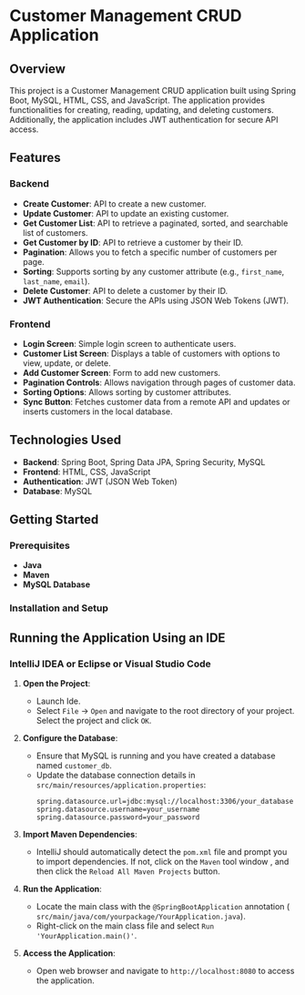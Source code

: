 # Customer Management CRUD Application

## Overview

This project is a Customer Management CRUD application built using Spring Boot, MySQL, HTML, CSS, and JavaScript. The application provides functionalities for creating, reading, updating, and deleting customers. Additionally, the application includes JWT authentication for secure API access.

## Features

### Backend
- **Create Customer**: API to create a new customer.
- **Update Customer**: API to update an existing customer.
- **Get Customer List**: API to retrieve a paginated, sorted, and searchable list of customers.
- **Get Customer by ID**: API to retrieve a customer by their ID.
- **Pagination**: Allows you to fetch a specific number of customers per page.
- **Sorting**: Supports sorting by any customer attribute (e.g., `first_name`, `last_name`, `email`).
- **Delete Customer**: API to delete a customer by their ID.
- **JWT Authentication**: Secure the APIs using JSON Web Tokens (JWT).

### Frontend
- **Login Screen**: Simple login screen to authenticate users.
- **Customer List Screen**: Displays a table of customers with options to view, update, or delete.
- **Add Customer Screen**: Form to add new customers.
- **Pagination Controls**: Allows navigation through pages of customer data.
- **Sorting Options**: Allows sorting by customer attributes.
- **Sync Button**: Fetches customer data from a remote API and updates or inserts customers in the local database.

## Technologies Used

- **Backend**: Spring Boot, Spring Data JPA, Spring Security, MySQL
- **Frontend**: HTML, CSS, JavaScript
- **Authentication**: JWT (JSON Web Token)
- **Database**: MySQL

## Getting Started

### Prerequisites

- **Java**
- **Maven**
- **MySQL Database**

### Installation and Setup

## Running the Application Using an IDE

### IntelliJ IDEA or Eclipse or Visual Studio Code

1. **Open the Project**:
   - Launch Ide.
   - Select `File` -> `Open` and navigate to the root directory of your project. Select the project and click `OK`.

2. **Configure the Database**:
   - Ensure that MySQL is running and you have created a database named `customer_db`.
   - Update the database connection details in `src/main/resources/application.properties`:
     ```properties
     spring.datasource.url=jdbc:mysql://localhost:3306/your_database
     spring.datasource.username=your_username
     spring.datasource.password=your_password
     ```

3. **Import Maven Dependencies**:
   - IntelliJ should automatically detect the `pom.xml` file and prompt you to import dependencies. If not, click on the `Maven` tool window , and then click the `Reload All Maven Projects` button.

4. **Run the Application**:
   - Locate the main class with the `@SpringBootApplication` annotation ( `src/main/java/com/yourpackage/YourApplication.java`).
   - Right-click on the main class file and select `Run 'YourApplication.main()'`.

5. **Access the Application**:
   - Open web browser and navigate to `http://localhost:8080` to access the application.



